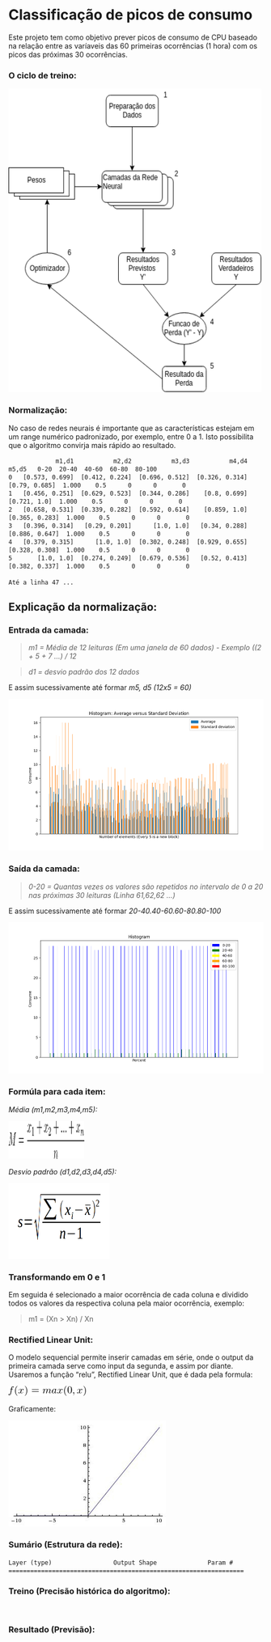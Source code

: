 # Classificação de picos de consumo

Este projeto tem como objetivo prever picos de consumo de CPU baseado na relação entre as varíaveis das 60 primeiras ocorrências (1 hora) com os picos das próximas 30 ocorrências.

### O ciclo de treino:

<img src="https://github.com/vinhali/advanced_monitoring/blob/master/neural-network/classification/img/estrutura.png?raw=true" width="500px" height="600px">

### Normalização:

No caso de redes neurais é importante que as características
estejam em um range numérico padronizado, por exemplo, entre 0 a 1. Isto possibilita que o algoritmo convirja mais rápido ao resultado.

                 m1,d1           m2,d2           m3,d3           m4,d4           m5,d5   0-20  20-40  40-60  60-80  80-100
    0   [0.573, 0.699]  [0.412, 0.224]  [0.696, 0.512]  [0.326, 0.314]   [0.79, 0.685]  1.000    0.5      0      0       0
    1   [0.456, 0.251]  [0.629, 0.523]  [0.344, 0.286]    [0.8, 0.699]    [0.721, 1.0]  1.000    0.5      0      0       0
    2   [0.658, 0.531]  [0.339, 0.282]  [0.592, 0.614]    [0.859, 1.0]  [0.365, 0.283]  1.000    0.5      0      0       0
    3   [0.396, 0.314]   [0.29, 0.201]      [1.0, 1.0]   [0.34, 0.288]  [0.886, 0.647]  1.000    0.5      0      0       0
    4   [0.379, 0.315]      [1.0, 1.0]  [0.302, 0.248]  [0.929, 0.655]  [0.328, 0.308]  1.000    0.5      0      0       0
    5       [1.0, 1.0]  [0.274, 0.249]  [0.679, 0.536]   [0.52, 0.413]  [0.382, 0.337]  1.000    0.5      0      0       0

    Até a linha 47 ...
    
## Explicação da normalização:
 
### Entrada da camada:

> *m1 = Média de 12 leituras (Em uma janela de 60 dados) - Exemplo ((2 + 5 + 7 ...) / 12*

> *d1 = desvio padrão dos 12 dados*

E assim sucessivamente até formar *m5, d5 (12x5 = 60)*

<img src="https://github.com/vinhali/advanced_monitoring/blob/master/neural-network/classification/img/input_layer.png?raw=true" width="600px" height="300px"/>

### Saída da camada:

> *0-20 = Quantas vezes os valores são repetidos no intervalo de 0 a 20 nas próximas 30 leituras (Linha 61,62,62 ...)*

E assim sucessivamente até formar *20-40.40-60.60-80.80-100*

<img src="https://github.com/vinhali/advanced_monitoring/blob/master/neural-network/classification/img/output_layer.png?raw=true" width="600px" height="300px"/>

### Formúla para cada item:

*Média (m1,m2,m3,m4,m5):*

<img src="https://github.com/vinhali/advanced_monitoring/blob/master/neural-network/classification/img/mat5.png?raw=true" width="150px" height="75px"/>

*Desvio padrão (d1,d2,d3,d4,d5):*

<img src="https://github.com/vinhali/advanced_monitoring/blob/master/neural-network/classification/img/mat4.png?raw=true" width="200px" height="150px"/>

### Transformando em 0 e 1

Em seguida é selecionado a maior ocorrência de cada coluna e dividido todos os valores da respectiva coluna pela maior ocorrência, exemplo:

> m1 = (Xn > Xn) / Xn

### Rectified Linear Unit:

O modelo sequencial permite inserir camadas em série, onde o output da primeira camada serve como input da segunda, e assim por diante. Usaremos a função “relu”, Rectified Linear Unit, que é dada pela formula:

<img src="https://github.com/vinhali/advanced_monitoring/blob/master/neural-network/classification/img/mat2.png?raw=true"/>

Graficamente:

<img src="https://github.com/vinhali/advanced_monitoring/blob/master/neural-network/classification/img/mat3.jpeg?raw=true"/>

### Sumário (Estrutura da rede):

    Layer (type)                 Output Shape              Param #
    =================================================================
    
### Treino (Precisão histórica do algoritmo):

<img src="">

### Resultado (Previsão):

<img src="">

